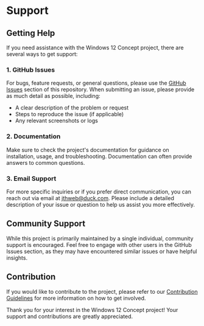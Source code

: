 # Support

## Getting Help

If you need assistance with the Windows 12 Concept project, there are several ways to get support:

### 1. GitHub Issues

For bugs, feature requests, or general questions, please use the [GitHub Issues](https://github.com/jthweb/windows-12-concept/issues) section of this repository. When submitting an issue, please provide as much detail as possible, including:

- A clear description of the problem or request
- Steps to reproduce the issue (if applicable)
- Any relevant screenshots or logs

### 2. Documentation

Make sure to check the project's documentation for guidance on installation, usage, and troubleshooting. Documentation can often provide answers to common questions.

### 3. Email Support

For more specific inquiries or if you prefer direct communication, you can reach out via email at [jthweb@duck.com](mailto:jthweb@duck.com). Please include a detailed description of your issue or question to help us assist you more effectively.

## Community Support

While this project is primarily maintained by a single individual, community support is encouraged. Feel free to engage with other users in the GitHub Issues section, as they may have encountered similar issues or have helpful insights.

## Contribution

If you would like to contribute to the project, please refer to our [Contribution Guidelines](CONTRIBUTING.md) for more information on how to get involved.

Thank you for your interest in the Windows 12 Concept project! Your support and contributions are greatly appreciated.

